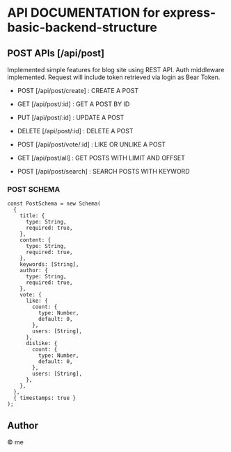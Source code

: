 # API DOCUMENTATION for express-basic-backend-structure

## POST APIs [/api/post]

Implemented simple features for blog site using REST API.
Auth middleware implemented.
Request will include token retrieved via login as Bear Token.


- POST [/api/post/create] : CREATE A POST

- GET [/api/post/:id] : GET A POST BY ID

- PUT [/api/post/:id] : UPDATE A POST

- DELETE [/api/post/:id] : DELETE A POST

- POST [/api/post/vote/:id] : LIKE OR UNLIKE A POST

- GET [/api/post/all] : GET POSTS WITH LIMIT AND OFFSET

- POST [/api/post/search] : SEARCH POSTS WITH KEYWORD


### POST SCHEMA

```
const PostSchema = new Schema(
  {
    title: {
      type: String,
      required: true,
    },
    content: {
      type: String,
      required: true,
    },
    keywords: [String],
    author: {
      type: String,
      required: true,
    },
    vote: {
      like: {
        count: {
          type: Number,
          default: 0,
        },
        users: [String],
      },
      dislike: {
        count: {
          type: Number,
          default: 0,
        },
        users: [String],
      },
    },
  },
  { timestamps: true }
);

```


## Author

© me

